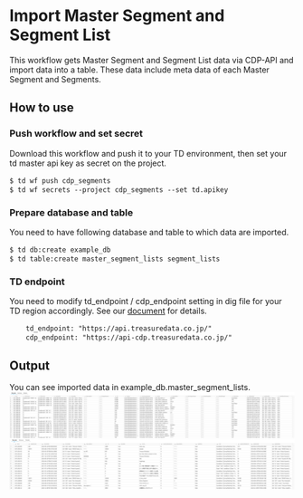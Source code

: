 # Import Master Segment and Segment List 
This workflow gets Master Segment and Segment List data via CDP-API and import data into a table. 
These data include meta data of each Master Segment and Segments. 

## How to use
### Push workflow and set secret
Download this workflow and push it to your TD environment, then set your td master api key as secret on the project.
```
$ td wf push cdp_segments
$ td wf secrets --project cdp_segments --set td.apikey
```

### Prepare database and table
You need to have following database and table to which data are imported. 
```
$ td db:create example_db
$ td table:create master_segment_lists segment_lists
```

### TD endpoint
You need to modify td_endpoint / cdp_endpoint setting in dig file for your TD region accordingly. 
See our [document](https://support.treasuredata.com/hc/en-us/articles/360001474288-Sites-and-Endpoints#Endpoints) for details.
```
    td_endpoint: "https://api.treasuredata.co.jp/"
    cdp_endpoint: "https://api-cdp.treasuredata.co.jp/"
```

## Output
You can see imported data in example_db.master_segment_lists.
![master_segment_lists](master_segment_lists.png)
![segments](segments.png)
